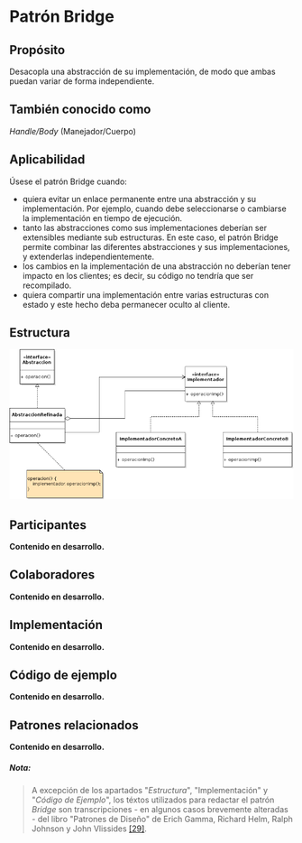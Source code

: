# Patrón Bridge

## Propósito

Desacopla una abstracción de su implementación, de modo que ambas puedan variar de forma independiente.

## También conocido como

_Handle/Body_ (Manejador/Cuerpo)

## Aplicabilidad

Úsese el patrón Bridge cuando:
* quiera evitar un enlace permanente entre una abstracción y su implementación. Por ejemplo, cuando debe seleccionarse o cambiarse la implementación en tiempo de ejecución.
* tanto las abstracciones como sus implementaciones deberían ser extensibles mediante sub estructuras. En este caso, el patrón Bridge permite combinar las diferentes abstracciones y sus implementaciones, y extenderlas independientemente.
* los cambios en la implementación de una abstracción no deberían tener impacto en los clientes; es decir, su código no tendría que ser recompilado.
* quiera compartir una implementación entre varias estructuras con estado  y este hecho deba permanecer oculto al cliente.

## Estructura

![](/assets/uml/bridge.png)

## Participantes

**Contenido en desarrollo.**

## Colaboradores

**Contenido en desarrollo.**

## Implementación

**Contenido en desarrollo.**

## Código de ejemplo

**Contenido en desarrollo.**

## Patrones relacionados

**Contenido en desarrollo.**

##### Nota:
> A excepción de los apartados "_Estructura_", "Implementación" y "_Código de Ejemplo_", los téxtos utilizados para redactar el patrón _Bridge_ son transcripciones - en algunos casos brevemente alteradas - del libro "Patrones de Diseño" de Erich Gamma, Richard Helm, Ralph Johnson y John Vlissides [\[29\]](/recursos.md).
